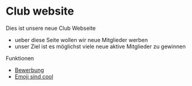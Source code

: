 # Club website

Dies ist unsere neue Club Webseite

* ueber diese Seite wollen wir neue Mitglieder werben
* unser Ziel ist es möglichst viele neue aktive Mitglieder zu gewinnen

Funktionen
* [Bewerbung](bewerbung)
* [Emoji sind cool](emojitest)
